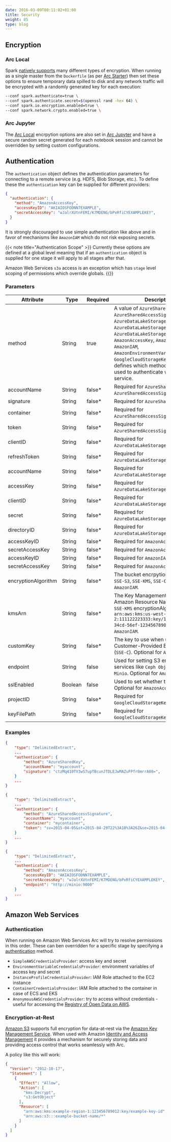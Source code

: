 ```yaml
---
date: 2016-03-09T00:11:02+01:00
title: Security
weight: 85
type: blog
---
```


## Encryption

### Arc Local

Spark [natively supports](https://spark.apache.org/docs/latest/security.html) many different types of encryption. When running as a single master from the `Dockerfile` (as per [Arc Starter](https://github.com/tripl-ai/arc-starter)) then set these options to ensure temporary data spilled to disk and any network traffic will be encrypted with a randomly generated key for each execution:

```bash
--conf spark.authenticate=true \
--conf spark.authenticate.secret=$(openssl rand -hex 64) \
--conf spark.io.encryption.enabled=true \
--conf spark.network.crypto.enabled=true \
```

### Arc Jupyter

The [Arc Local](#arclocal) encrpytion options are also set in [Arc Jupyter](https://github.com/tripl-ai/arc-jupyter) and have a secure random secret generated for each notebook session and cannot be overridden by setting custom configurations.

## Authentication

The `authentication` object defines the authentication parameters for connecting to a remote service (e.g. HDFS, Blob Storage, etc.). To define these the `authentication` key can be supplied for different providers:

```json
{
  "authentication": {
    "method": "AmazonAccessKey",
    "accessKeyID": "AKIAIOSFODNN7EXAMPLE",
    "secretAccessKey": "wJalrXUtnFEMI/K7MDENG/bPxRfiCYEXAMPLEKEY",
  }
}
```

It is strongly discouraged to use simple authentication like above and in favor of mechanisms like `AmazonIAM` which do not risk exposing secrets.

{{< note title="Authentication Scope" >}}
Currently these options are defined at a global level meaning that if an `authentication` object is supplied for one stage it will apply to all stages after that.

Amazon Web Services `s3a` access is an exception which has `stage` level scoping of permissions which override globals.
{{</note>}}

### Parameters

| Attribute | Type | Required | Description |
|-----------|------|----------|-------------|
|method|String|true|A value of `AzureSharedKey`, `AzureSharedAccessSignature`, `AzureDataLakeStorageToken`, `AzureDataLakeStorageGen2AccountKey`, `AzureDataLakeStorageGen2OAuth`, `AmazonAccessKey`, `AmazonAnonymous`, `AmazonIAM`, `AmazonEnvironmentVariable`, `GoogleCloudStorageKeyFile` which defines which method should be used to authenticate with the remote service.|
|accountName|String|false*|Required for `AzureSharedKey` and `AzureSharedAccessSignature`.|
|signature|String|false*|Required for `AzureSharedKey`.|
|container|String|false*|Required for `AzureSharedAccessSignature`.|
|token|String|false*|Required for `AzureSharedAccessSignature`.|
|clientID|String|false*|Required for `AzureDataLakeStorageToken`.|
|refreshToken|String|false*|Required for `AzureDataLakeStorageToken`.|
|accountName|String|false*|Required for `AzureDataLakeStorageGen2AccountKey`.|
|accessKey|String|false*|Required for `AzureDataLakeStorageGen2AccountKey`.|
|clientID|String|false*|Required for `AzureDataLakeStorageGen2OAuth`.|
|secret|String|false*|Required for `AzureDataLakeStorageGen2OAuth`.|
|directoryID|String|false*|Required for `AzureDataLakeStorageGen2OAuth`.|
|accessKeyID|String|false*|Required for `AmazonAccessKey`.|
|secretAccessKey|String|false*|Required for `AmazonAccessKey`.|
|accessKeyID|String|false*|Required for `AmazonIAM`.|
|secretAccessKey|String|false*|Required for `AmazonAccessKey`.|
|encryptionAlgorithm|String|false*|The bucket encrpytion algorithm: `SSE-S3`, `SSE-KMS`, `SSE-C`. Optional for `AmazonIAM`.|
|kmsArn|String|false*|The Key Management Service Amazon Resource Name when using `SSE-KMS` encryptionAlgorithm e.g. `arn:aws:kms:us-west-2:111122223333:key/1234abcd-12ab-34cd-56ef-1234567890ab`. Optional for `AmazonIAM`.|
|customKey|String|false*|The key to use when using Customer-Provided Encryption Keys (`SSE-C`). Optional for `AmazonIAM`.|
|endpoint|String|false|Used for setting S3 endpoint for services like `Ceph Object Store` or `Minio`. Optional for `AmazonAccessKey`.|
|sslEnabled|Boolean|false|Used to set whether to use SSL. Optional for `AmazonAccessKey`.|
|projectID|String|false*|Required for `GoogleCloudStorageKeyFile`.|
|keyFilePath|String|false*|Required for `GoogleCloudStorageKeyFile`.|

### Examples

```json
{
    "type": "DelimitedExtract",
    ...
    "authentication": {
        "method": "AzureSharedKey",
        "accountName": "myaccount",
        "signature": "ctzMq410TV3wS7upTBcunJTDLEJwMAZuFPfr0mrrA08=",
    }
    ...
}
```

```json
{
    "type": "DelimitedExtract",
    ...
    "authentication": {
        "method": "AzureSharedAccessSignature",
        "accountName": "myaccount",
        "container": "mycontainer",
        "token": "sv=2015-04-05&st=2015-04-29T22%3A18%3A26Z&se=2015-04-30T02%3A23%3A26Z&sr=b&sp=rw&sip=168.1.5.60-168.1.5.70&spr=https&sig=Z%2FRHIX5Xcg0Mq2rqI3OlWTjEg2tYkboXr1P9ZUXDtkk%3D",
    }
    ...
}
```

```json
{
    "type": "DelimitedExtract",
    ...
    "authentication": {
        "method": "AmazonAccessKey",
        "accessKeyID": "AKIAIOSFODNN7EXAMPLE",
        "secretAccessKey": "wJalrXUtnFEMI/K7MDENG/bPxRfiCYEXAMPLEKEY",
        "endpoint": "http://minio:9000"
    }
    ...
}
```

## Amazon Web Services

### Authentication

When running on Amazon Web Services Arc will try to resolve permissions in this order. These can ben overridden for a specific stage by specifying a [authentication](../security/#authentication) method.

- `SimpleAWSCredentialsProvider`: access key and secret
- `EnvironmentVariableCredentialsProvider`: environment variables of access key and secret
- `InstanceProfileCredentialsProvider`: IAM Role attached to the EC2 instance
- `ContainerCredentialsProvider`: IAM Role attached to the container in case of ECS and EKS
- `AnonymousAWSCredentialsProvider`: try to access without credentials - useful for accessing the [Registry of Open Data on AWS](https://registry.opendata.aws/).

### Encryption-at-Rest

[Amazon S3](https://aws.amazon.com/s3/) supports full encryption for data-at-rest via the [Amazon Key Management Service](https://aws.amazon.com/kms/). When used with Amazon [Identity and Access Management](https://aws.amazon.com/iam/) it provides a mechanism for securely storing data and providing access control that works seamlessly with Arc.

A policy like this will work:

```json
{
  "Version": "2012-10-17",
  "Statement": [
    {
      "Effect": "Allow",
      "Action": [
        "kms:Decrypt",
        "s3:GetObject"
      ],
      "Resource": [
        "arn:aws:kms:example-region-1:123456789012:key/example-key-id",
        "arn:aws:s3:::example-bucket-name/*"
      ]
    }
  ]
}
```
